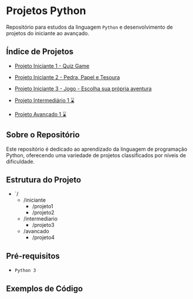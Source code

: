# Projetos Python

Repositório para estudos da linguagem `Python` e desenvolvimento de projetos do iniciante ao avançado.

## Índice de Projetos

- [Projeto Iniciante 1 - Quiz Game](https://github.com/EmersonPenelli/python-projects/blob/main/01%20-%20quiz_game/quiz_game.py)
- [Projeto Iniciante 2 - Pedra, Papel e Tesoura](https://github.com/EmersonPenelli/python-projects/blob/main/02%20-%20rock_paper_scissors/rock_paper_scissors.py)
- [Projeto Iniciante 3 - Jogo - Escolha sua própria aventura](https://github.com/EmersonPenelli/python-projects/blob/main/03-%20Choose_your_own_adventure_game/choose_your_own_adventure.py)


- [Projeto Intermediário 1 	⌛]()
- [Projeto Avançado 1	⌛]()

## Sobre o Repositório

Este repositório é dedicado ao aprendizado da linguagem de programação Python, oferecendo uma variedade de projetos classificados por níveis de dificuldade.

## Estrutura do Projeto

- `/
  - /iniciante
    - /projeto1
    - /projeto2
  - /intermediario
    - /projeto3
  - /avancado
    - /projeto4

## Pré-requisitos

- `Python 3`

## Exemplos de Código


